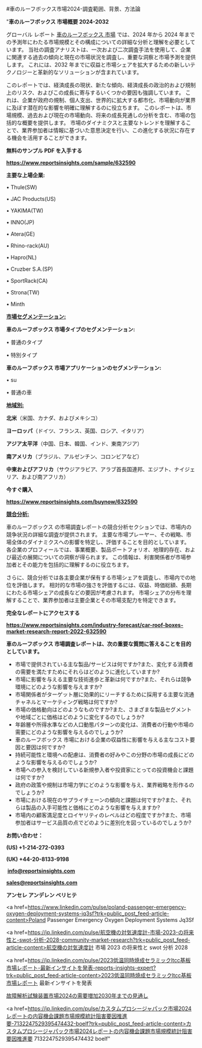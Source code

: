 #車のルーフボックス市場2024-調査範囲、背景、方法論

"<strong>車のルーフボックス 市場概要 2024-2032</strong>

グローバル レポート <a href=https://www.reportsinsights.com/sample/632590>車のルーフボックス 市場</a> では、2024 年から 2024 年までの予測年にわたる市場規模とその構成についての詳細な分析と理解を必要としています。 当社の調査アナリストは、一次および二次調査手法を使用して、企業に関連する過去の傾向と現在の市場状況を調査し、重要な洞察と市場予測を提供します。 これには、2032 年までに収益と市場シェアを拡大​​するための新しいテクノロジーと革新的なソリューションが含まれています。

このレポートでは、経済成長の現状、新たな傾向、経済成長の政治的および規制上のリスク、およびこの成長に寄与するいくつかの要因も強調しています。 これは、企業が政府の規制、個人支出、世界的に拡大する都市化、市場動向が業界に及ぼす潜在的な影響を明確に理解するのに役立ちます。 このレポートは、市場規模、過去および現在の市場動向、将来の成長見通しの分析を含む、市場の包括的な概要を提供します。 市場のダイナミクスと主要なトレンドを理解することで、業界参加者は情報に基づいた意思決定を行い、この進化する状況に存在する機会を活用することができます。

<strong><b>無料のサンプル PDF を入手する</b></strong>

<a href=https://www.reportsinsights.com/sample/632590><strong><u>https://www.reportsinsights.com/sample/632590</u></strong></a>

<strong>主要な上場企業:</strong>

• Thule(SW)

• JAC Products(US)

• YAKIMA(TW)

• INNO(JP)

• Atera(GE)

• Rhino-rack(AU)

• Hapro(NL)

• Cruzber S.A.(SP)

• SportRack(CA)

• Strona(TW)

• Minth

<strong><u>市場セグメンテーション</u></strong><strong><u>:</u></strong>

<strong>車のルーフボックス 市場タイプのセグメンテーション:</strong>

• 普通のタイプ

• 特別タイプ

<strong>車のルーフボックス 市場アプリケーションのセグメンテーション:</strong>

• su

• 普通の車

<strong><u>地域別</u></strong><strong><u>:</u></strong>

<strong>北米</strong>（米国、カナダ、およびメキシコ）

<strong>ヨーロッパ</strong>（ドイツ、フランス、英国、ロシア、イタリア）

<strong>アジア太平洋</strong>（中国、日本、韓国、インド、東南アジア）

<strong>南アメリカ</strong>（ブラジル、アルゼンチン、コロンビアなど）

<strong>中東およびアフリカ</strong>（サウジアラビア、アラブ首長国連邦、エジプト、ナイジェリア、および南アフリカ）

<strong>今すぐ購入</strong>

<a href=https://www.reportsinsights.com/buynow/632590><strong><u>https://www.reportsinsights.com/buynow/632590</u></strong></a>

<strong><u>競合分析:</u></strong>

車のルーフボックス の市場調査レポートの競合分析セクションでは、市場内の競争状況の詳細な調査が提供されます。 主要な市場プレーヤー、その戦略、市場全体のダイナミクスへの影響を特定し、評価することを目的としています。 各企業のプロフィールでは、事業概要、製品ポートフォリオ、地理的存在、および最近の展開についての洞察が得られます。 この情報は、利害関係者が市場参加者とその能力を包括的に理解するのに役立ちます。

さらに、競合分析では各主要企業が保有する市場シェアを調査し、市場内での地位を評価します。 相対的な市場の強さを評価するには、収益、時価総額、長期にわたる市場シェアの成長などの要因が考慮されます。 市場シェアの分布を理解することで、業界参加者は主要企業とその市場支配力を特定できます。

<strong>完全なレポートにアクセスする</strong>

<a href=https://www.reportsinsights.com/industry-forecast/car-roof-boxes-market-research-report-2022-632590><strong><u><b>https://www.reportsinsights.com/industry-forecast/car-roof-boxes-market-research-report-2022-632590</b></u></strong></a>

<strong><b>車のルーフボックス 市場調査レポートは、次の重要な質問に答えることを目的としています。</b></strong>
<ul>
  <li>市場で提供されている主な製品/サービスは何ですか?また、変化する消費者の需要を満たすためにそれらはどのように進化していますか?</li>
  <li>市場に影響を与える主要な技術進歩と革新は何ですか?また、それらは競争環境にどのような影響を与えますか?</li>
  <li>市場関係者がターゲット層に効果的にリーチするために採用する主要な流通チャネルとマーケティング戦略は何ですか?</li>
  <li>市場の価格動向はどのようなものですか?また、さまざまな製品セグメントや地域ごとに価格はどのように変化するのでしょうか?</li>
  <li>年齢層や所得水準などの人口動態パターンの変化は、消費者の行動や市場の需要にどのような影響を与えるのでしょうか?</li>
  <li>車のルーフボックス 市場における企業の収益性に影響を与える主なコスト要因と要因は何ですか?</li>
  <li>持続可能性と環境への配慮は、消費者の好みやこの分野の市場の成長にどのような影響を与えるのでしょうか?</li>
  <li>市場への参入を検討している新規参入者や投資家にとっての投資機会と課題は何ですか?</li>
  <li>政府の政策や規制は市場力学にどのような影響を与え、業界戦略を形作るのでしょうか?</li>
  <li>市場における現在のサプライチェーンの傾向と課題は何ですか?また、それらは製品の入手可能性と価格にどのような影響を与えますか?</li>
  <li>市場内の顧客満足度とロイヤリティのレベルはどの程度ですか?また、市場参加者はサービス品質の点でどのように差別化を図っているのでしょうか?</li>
</ul>
<strong>お問い合わせ：</strong>

<strong>(US) +1-214-272-0393</strong>

<strong>(UK) +44-20-8133-9198</strong>

<strong> </strong><a href=info@reportsinsights.com><strong><u>info@reportsinsights.com</u></strong></a>

<a href=sales@reportsinsights.com><strong><u>sales@reportsinsights.com</u></strong></a>

<strong>アンセレ アンデレン ベリヒテ</strong>

<a href=https://www.linkedin.com/pulse/poland-passenger-emergency-oxygen-deployment-systems-jq3sf?trk=public_post_feed-article-content>Poland Passenger Emergency Oxygen Deployment Systems Jq3Sf</a>

<a href=https://jp.linkedin.com/pulse/航空機の対気速度計-市場-2023-の将来性と-swot-分析-2028-community-market-research?trk=public_post_feed-article-content>航空機の対気速度計 市場 2023 の将来性と swot 分析 2028</a>

<a href=https://jp.linkedin.com/pulse/2023低温同時焼成セラミックltcc基板市場レポート-最新インサイトを発表-reports-insights-expert?trk=public_post_feed-article-content>2023低温同時焼成セラミックltcc基板市場レポート 最新インサイトを発表</a>

<a href=https://www.linkedin.com/pulse/故障解析試験装置市場2024の需要増加2030年までの見通し-community-market-research-clmef/>故障解析試験装置市場2024の需要増加2030年までの見通し</a>

<a href=https://jp.linkedin.com/pulse/カスタムプロシージャパック市場2024レポートの内容機会課題市場規模統計阻害要因推進要-7132247529395474432-boelf?trk=public_post_feed-article-content>カスタムプロシージャパック市場2024レポートの内容機会課題市場規模統計阻害要因推進要 7132247529395474432 boelf</a>"
